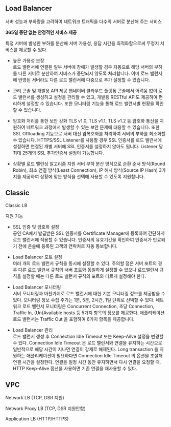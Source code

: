## Load Balancer

서버 성능과 부하량을 고려하여 네트워크 트래픽을 다수의 서버로 분산해 주는 서비스

**365일 중단 없는 안정적인 서비스 제공**

특정 서버에 발생한 부하를 분산해 서버 가용성, 응답 시간을 최적화함으로써 무정지 서비스를 제공할 수 있다.

- 높은 가용성 보장<br>
로드 밸런서에 연결된 일부 서버에 장애가 발생할 경우 자동으로 해당 서버의 부하를 다른 서버로 분산하여 서비스가 중단되지 않도록 처리합니다. 이미 로드 밸런서에 반영된 서버라도 다른 로드 밸런서에 다중으로 추가 설정할 수 있습니다.

- 관리 콘솔 및 개발용 API 제공
웹네이버 클라우드 플랫폼 콘솔에서 어려움 없이 로드 밸런서를 생성하고 설정을 관리할 수 있고, 개발용 RESTful API도 제공하여 편리하게 설정할 수 있습니다. 또한 모니터링 기능을 통해 로드 밸런서별 현황을 확인할 수 있습니다.

- 암호화 처리를 통한 보안 강화
TLS v1.0, TLS v1.1, TLS v1.2 등 암호화 통신을 지원하여 네트워크 과정에서 발생할 수 있는 보안 문제에 대응할 수 있습니다. 또한 SSL Offloading 기능으로 서버 대신 암복호화를 처리하여 서버의 부하를 최소화할 수 있습니다. HTTPS/SSL Listener를 사용할 경우 SSL 인증서를 로드 밸런서에 설정하면 연결된 개별 서버에 SSL 인증서를 설정하지 않아도 됩니다. Listener 당 최대 25개의 SSL 추가인증서 설정이 가능합니다.

- 상황별 로드 밸런싱 알고리즘 지원
서버 부하 분산 방식으로 순환 순서 방식(Round Robin), 최소 연결 방식(Least Connection), IP 해시 방식(Source IP Hash) 3가지를 제공하여 상황에 맞는 방식을 선택해 사용할 수 있도록 지원합니다.

## Classic

Classic LB

지원 기능

- SSL 인증 및 암호화 설정<br>
공인 CA에서 발급받은 SSL 인증서를 Certificate Manager에 등록하여 간단하게 로드 밸런서에 적용할 수 있습니다. 인증서의 유효기간을 확인하여 인증서가 만료되기 전에 콘솔에 등록된 고객의 연락처로 자동 통보합니다.

- Load Balancer 포트 설정<br>
여러 개의 로드 밸런서 규칙을 동시에 설정할 수 있다. 주의할 점은 서버 포트의 경우 다른 로드 밸런서 규칙의 서버 포트와 동일하게 설정할 수 있으나 로드밸런서 규칙을 설정할 때는 다른 로드 밸런서 규칙의 포트와 다르게 설정해야 한다.

- Load Balancer 모니터링<br>
서버 모니터링과 마찬가지로 로드 밸런서에 대한 기본 모니터링 정보를 제공받을 수 있다. 모니터링 정보 수집 주기는 1분, 5분, 2시간, 1일 단위로 선택할 수 있다. 네트워크 로드 밸런서 모니터링은 Concurrent Connection, 초당 Connection, Traffic In, (Un)Available hosts 등
5가지 항목의 정보를 제공한다. 애플리케이션 로드 밸런서는 Traffic Out 을 포함하여 6가지 항목을 제공합니다.

- Load Balancer 관리<br>
로드 밸런서 생성 후 Connection Idle Timeout 또는 Keep-Ailve 설정을 변경할 수 있다. Connection Idle Timeout 은 로드 밸런서와 연결을 유지하는 시간으로 일반적으로 해당 시간이 지나면 연결이 강제로 해제된다. Long transaction 을 지원하는 애플리케이션이 필요하다면
Connection Idle Timeout 의 옵션을 조절해 연결 시간을 설정한다. 연결을 일정 시간 동안 유지하면서 다시 연결을 요청할 때, HTTP Keep-Alive 옵션을 사용하면 기존 연결을 재사용할 수 있다.

## VPC

Network LB (TCP, DSR 지원)

Network Proxy LB (TCP, DSR 지원안함)

Application LB (HTTP/HTTPS)



















